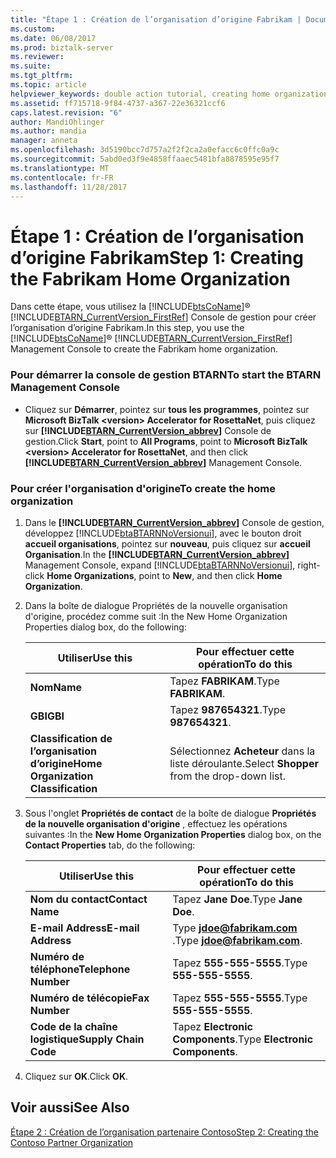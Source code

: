 ```yaml
---
title: "Étape 1 : Création de l’organisation d’origine Fabrikam | Documents Microsoft"
ms.custom: 
ms.date: 06/08/2017
ms.prod: biztalk-server
ms.reviewer: 
ms.suite: 
ms.tgt_pltfrm: 
ms.topic: article
helpviewer_keywords: double action tutorial, creating home organizations
ms.assetid: ff715718-9f84-4737-a367-22e36321ccf6
caps.latest.revision: "6"
author: MandiOhlinger
ms.author: mandia
manager: anneta
ms.openlocfilehash: 3d5190bcc7d757a2f2f2ca2a0efacc6c0ffc0a9c
ms.sourcegitcommit: 5abd0ed3f9e4858ffaaec5481bfa8878595e95f7
ms.translationtype: MT
ms.contentlocale: fr-FR
ms.lasthandoff: 11/28/2017
---
```

# <a name="step-1-creating-the-fabrikam-home-organization"></a><span data-ttu-id="9d172-102">Étape 1 : Création de l’organisation d’origine Fabrikam</span><span class="sxs-lookup"><span data-stu-id="9d172-102">Step 1: Creating the Fabrikam Home Organization</span></span>
<span data-ttu-id="9d172-103">Dans cette étape, vous utilisez la [!INCLUDE[btsCoName](../../includes/btsconame-md.md)]® [!INCLUDE[BTARN_CurrentVersion_FirstRef](../../includes/btarn-currentversion-firstref-md.md)] Console de gestion pour créer l’organisation d’origine Fabrikam.</span><span class="sxs-lookup"><span data-stu-id="9d172-103">In this step, you use the [!INCLUDE[btsCoName](../../includes/btsconame-md.md)]® [!INCLUDE[BTARN_CurrentVersion_FirstRef](../../includes/btarn-currentversion-firstref-md.md)] Management Console to create the Fabrikam home organization.</span></span>  
  
### <a name="to-start-the-btarn-management-console"></a><span data-ttu-id="9d172-104">Pour démarrer la console de gestion BTARN</span><span class="sxs-lookup"><span data-stu-id="9d172-104">To start the BTARN Management Console</span></span>  
  
-   <span data-ttu-id="9d172-105">Cliquez sur **Démarrer**, pointez sur **tous les programmes**, pointez sur **Microsoft BizTalk \<version\> Accelerator for RosettaNet**, puis cliquez sur  **[!INCLUDE[BTARN_CurrentVersion_abbrev](../../includes/btarn-currentversion-abbrev-md.md)]**  Console de gestion.</span><span class="sxs-lookup"><span data-stu-id="9d172-105">Click **Start**, point to **All Programs**, point to **Microsoft BizTalk \<version\> Accelerator for RosettaNet**, and then click **[!INCLUDE[BTARN_CurrentVersion_abbrev](../../includes/btarn-currentversion-abbrev-md.md)]** Management Console.</span></span>  
  
### <a name="to-create-the-home-organization"></a><span data-ttu-id="9d172-106">Pour créer l'organisation d'origine</span><span class="sxs-lookup"><span data-stu-id="9d172-106">To create the home organization</span></span>  
  
1.  <span data-ttu-id="9d172-107">Dans le  **[!INCLUDE[BTARN_CurrentVersion_abbrev](../../includes/btarn-currentversion-abbrev-md.md)]**  Console de gestion, développez [!INCLUDE[btaBTARNNoVersionui](../../includes/btabtarnnoversionui-md.md)], avec le bouton droit **accueil organisations**, pointez sur **nouveau**, puis cliquez sur **accueil Organisation**.</span><span class="sxs-lookup"><span data-stu-id="9d172-107">In the **[!INCLUDE[BTARN_CurrentVersion_abbrev](../../includes/btarn-currentversion-abbrev-md.md)]** Management Console, expand [!INCLUDE[btaBTARNNoVersionui](../../includes/btabtarnnoversionui-md.md)], right-click **Home Organizations**, point to **New**, and then click **Home Organization**.</span></span>  
  
2.  <span data-ttu-id="9d172-108">Dans la boîte de dialogue Propriétés de la nouvelle organisation d'origine, procédez comme suit :</span><span class="sxs-lookup"><span data-stu-id="9d172-108">In the New Home Organization Properties dialog box, do the following:</span></span>  
  
    |<span data-ttu-id="9d172-109">Utiliser</span><span class="sxs-lookup"><span data-stu-id="9d172-109">Use this</span></span>|<span data-ttu-id="9d172-110">Pour effectuer cette opération</span><span class="sxs-lookup"><span data-stu-id="9d172-110">To do this</span></span>|  
    |--------------|----------------|  
    |<span data-ttu-id="9d172-111">**Nom**</span><span class="sxs-lookup"><span data-stu-id="9d172-111">**Name**</span></span>|<span data-ttu-id="9d172-112">Tapez **FABRIKAM**.</span><span class="sxs-lookup"><span data-stu-id="9d172-112">Type **FABRIKAM**.</span></span>|  
    |<span data-ttu-id="9d172-113">**GBI**</span><span class="sxs-lookup"><span data-stu-id="9d172-113">**GBI**</span></span>|<span data-ttu-id="9d172-114">Tapez **987654321**.</span><span class="sxs-lookup"><span data-stu-id="9d172-114">Type **987654321**.</span></span>|  
    |<span data-ttu-id="9d172-115">**Classification de l’organisation d’origine**</span><span class="sxs-lookup"><span data-stu-id="9d172-115">**Home Organization Classification**</span></span>|<span data-ttu-id="9d172-116">Sélectionnez **Acheteur** dans la liste déroulante.</span><span class="sxs-lookup"><span data-stu-id="9d172-116">Select **Shopper** from the drop-down list.</span></span>|  
  
3.  <span data-ttu-id="9d172-117">Sous l'onglet **Propriétés de contact** de la boîte de dialogue **Propriétés de la nouvelle organisation d'origine** , effectuez les opérations suivantes :</span><span class="sxs-lookup"><span data-stu-id="9d172-117">In the **New Home Organization Properties** dialog box, on the **Contact Properties** tab, do the following:</span></span>  
  
    |<span data-ttu-id="9d172-118">Utiliser</span><span class="sxs-lookup"><span data-stu-id="9d172-118">Use this</span></span>|<span data-ttu-id="9d172-119">Pour effectuer cette opération</span><span class="sxs-lookup"><span data-stu-id="9d172-119">To do this</span></span>|  
    |--------------|----------------|  
    |<span data-ttu-id="9d172-120">**Nom du contact**</span><span class="sxs-lookup"><span data-stu-id="9d172-120">**Contact Name**</span></span>|<span data-ttu-id="9d172-121">Tapez **Jane Doe**.</span><span class="sxs-lookup"><span data-stu-id="9d172-121">Type **Jane Doe**.</span></span>|  
    |<span data-ttu-id="9d172-122">**E-mail Address**</span><span class="sxs-lookup"><span data-stu-id="9d172-122">**E-mail Address**</span></span>|<span data-ttu-id="9d172-123">Type  **jdoe@fabrikam.com** .</span><span class="sxs-lookup"><span data-stu-id="9d172-123">Type **jdoe@fabrikam.com**.</span></span>|  
    |<span data-ttu-id="9d172-124">**Numéro de téléphone**</span><span class="sxs-lookup"><span data-stu-id="9d172-124">**Telephone Number**</span></span>|<span data-ttu-id="9d172-125">Tapez **555-555-5555**.</span><span class="sxs-lookup"><span data-stu-id="9d172-125">Type **555-555-5555**.</span></span>|  
    |<span data-ttu-id="9d172-126">**Numéro de télécopie**</span><span class="sxs-lookup"><span data-stu-id="9d172-126">**Fax Number**</span></span>|<span data-ttu-id="9d172-127">Tapez **555-555-5555**.</span><span class="sxs-lookup"><span data-stu-id="9d172-127">Type **555-555-5555**.</span></span>|  
    |<span data-ttu-id="9d172-128">**Code de la chaîne logistique**</span><span class="sxs-lookup"><span data-stu-id="9d172-128">**Supply Chain Code**</span></span>|<span data-ttu-id="9d172-129">Tapez **Electronic Components**.</span><span class="sxs-lookup"><span data-stu-id="9d172-129">Type **Electronic Components**.</span></span>|  
  
4.  <span data-ttu-id="9d172-130">Cliquez sur **OK**.</span><span class="sxs-lookup"><span data-stu-id="9d172-130">Click **OK**.</span></span>  
  
## <a name="see-also"></a><span data-ttu-id="9d172-131">Voir aussi</span><span class="sxs-lookup"><span data-stu-id="9d172-131">See Also</span></span>  
 [<span data-ttu-id="9d172-132">Étape 2 : Création de l’organisation partenaire Contoso</span><span class="sxs-lookup"><span data-stu-id="9d172-132">Step 2: Creating the Contoso Partner Organization</span></span>](../../adapters-and-accelerators/accelerator-rosettanet/step-2-creating-the-contoso-partner-organization.md)